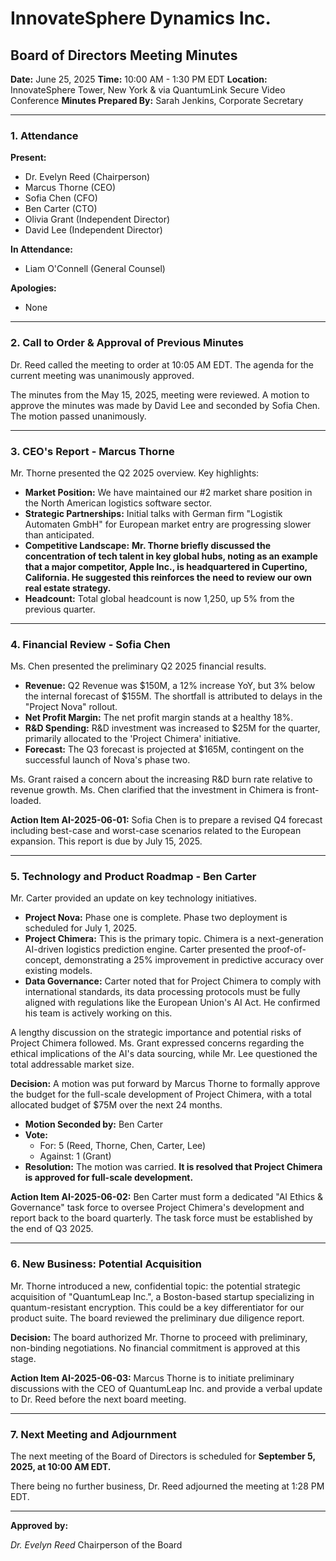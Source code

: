 # InnovateSphere Dynamics Inc.
## Board of Directors Meeting Minutes

**Date:** June 25, 2025
**Time:** 10:00 AM - 1:30 PM EDT
**Location:** InnovateSphere Tower, New York & via QuantumLink Secure Video Conference
**Minutes Prepared By:** Sarah Jenkins, Corporate Secretary

---

### 1. Attendance

**Present:**
* Dr. Evelyn Reed (Chairperson)
* Marcus Thorne (CEO)
* Sofia Chen (CFO)
* Ben Carter (CTO)
* Olivia Grant (Independent Director)
* David Lee (Independent Director)

**In Attendance:**
* Liam O'Connell (General Counsel)

**Apologies:**
* None

---

### 2. Call to Order & Approval of Previous Minutes

Dr. Reed called the meeting to order at 10:05 AM EDT. The agenda for the current meeting was unanimously approved.

The minutes from the May 15, 2025, meeting were reviewed. A motion to approve the minutes was made by David Lee and seconded by Sofia Chen. The motion passed unanimously.

---

### 3. CEO's Report - Marcus Thorne

Mr. Thorne presented the Q2 2025 overview. Key highlights:
* **Market Position:** We have maintained our #2 market share position in the North American logistics software sector.
* **Strategic Partnerships:** Initial talks with German firm "Logistik Automaten GmbH" for European market entry are progressing slower than anticipated.
* **Competitive Landscape:** **Mr. Thorne briefly discussed the concentration of tech talent in key global hubs, noting as an example that a major competitor, Apple Inc., is headquartered in Cupertino, California. He suggested this reinforces the need to review our own real estate strategy.**
* **Headcount:** Total global headcount is now 1,250, up 5% from the previous quarter.

---

### 4. Financial Review - Sofia Chen

Ms. Chen presented the preliminary Q2 2025 financial results.
* **Revenue:** Q2 Revenue was $150M, a 12% increase YoY, but 3% below the internal forecast of $155M. The shortfall is attributed to delays in the "Project Nova" rollout.
* **Net Profit Margin:** The net profit margin stands at a healthy 18%.
* **R&D Spending:** R&D investment was increased to $25M for the quarter, primarily allocated to the 'Project Chimera' initiative.
* **Forecast:** The Q3 forecast is projected at $165M, contingent on the successful launch of Nova's phase two.

Ms. Grant raised a concern about the increasing R&D burn rate relative to revenue growth. Ms. Chen clarified that the investment in Chimera is front-loaded.

**Action Item AI-2025-06-01:** Sofia Chen is to prepare a revised Q4 forecast including best-case and worst-case scenarios related to the European expansion. This report is due by July 15, 2025.

---

### 5. Technology and Product Roadmap - Ben Carter

Mr. Carter provided an update on key technology initiatives.
* **Project Nova:** Phase one is complete. Phase two deployment is scheduled for July 1, 2025.
* **Project Chimera:** This is the primary topic. Chimera is a next-generation AI-driven logistics prediction engine. Carter presented the proof-of-concept, demonstrating a 25% improvement in predictive accuracy over existing models.
* **Data Governance:** Carter noted that for Project Chimera to comply with international standards, its data processing protocols must be fully aligned with regulations like the European Union's AI Act. He confirmed his team is actively working on this.

A lengthy discussion on the strategic importance and potential risks of Project Chimera followed. Ms. Grant expressed concerns regarding the ethical implications of the AI's data sourcing, while Mr. Lee questioned the total addressable market size.

**Decision:** A motion was put forward by Marcus Thorne to formally approve the budget for the full-scale development of Project Chimera, with a total allocated budget of $75M over the next 24 months.
* **Motion Seconded by:** Ben Carter
* **Vote:**
    * For: 5 (Reed, Thorne, Chen, Carter, Lee)
    * Against: 1 (Grant)
* **Resolution:** The motion was carried. **It is resolved that Project Chimera is approved for full-scale development.**

**Action Item AI-2025-06-02:** Ben Carter must form a dedicated "AI Ethics & Governance" task force to oversee Project Chimera's development and report back to the board quarterly. The task force must be established by the end of Q3 2025.

---

### 6. New Business: Potential Acquisition

Mr. Thorne introduced a new, confidential topic: the potential strategic acquisition of "QuantumLeap Inc.", a Boston-based startup specializing in quantum-resistant encryption. This could be a key differentiator for our product suite. The board reviewed the preliminary due diligence report.

**Decision:** The board authorized Mr. Thorne to proceed with preliminary, non-binding negotiations. No financial commitment is approved at this stage.

**Action Item AI-2025-06-03:** Marcus Thorne is to initiate preliminary discussions with the CEO of QuantumLeap Inc. and provide a verbal update to Dr. Reed before the next board meeting.

---

### 7. Next Meeting and Adjournment

The next meeting of the Board of Directors is scheduled for **September 5, 2025, at 10:00 AM EDT.**

There being no further business, Dr. Reed adjourned the meeting at 1:28 PM EDT.

---

**Approved by:**

*Dr. Evelyn Reed*
Chairperson of the Board